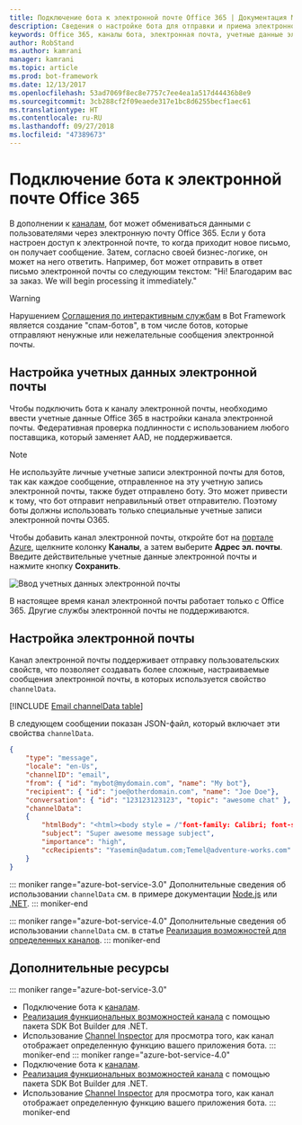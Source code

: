 ```yaml
---
title: Подключение бота к электронной почте Office 365 | Документация Майкрософт
description: Сведения о настройке бота для отправки и приема электронной почты в Office 365.
keywords: Office 365, каналы бота, электронная почта, учетные данные электронной почты, портал Azure, пользовательская электронная почта
author: RobStand
ms.author: kamrani
manager: kamrani
ms.topic: article
ms.prod: bot-framework
ms.date: 12/13/2017
ms.openlocfilehash: 53ad7069f8ec8e7757c7ee4ea1a517d44436b8e9
ms.sourcegitcommit: 3cb288cf2f09eaede317e1bc8d6255becf1aec61
ms.translationtype: HT
ms.contentlocale: ru-RU
ms.lasthandoff: 09/27/2018
ms.locfileid: "47389673"
---
```

# <a name="connect-a-bot-to-office-365-email"></a>Подключение бота к электронной почте Office 365

В дополнении к [каналам](~/bot-service-manage-channels.md), бот может обмениваться данными с пользователями через электронную почту Office 365. Если у бота настроен доступ к электронной почте, то когда приходит новое письмо, он получает сообщение. Затем, согласно своей бизнес-логике, он может на него ответить. Например, бот может отправить в ответ письмо электронной почты со следующим текстом: "Hi! Благодарим вас за заказ. We will begin processing it immediately."

> [!WARNING]
> Нарушением [Соглашения по интерактивным службам](https://www.botframework.com/Content/Microsoft-Bot-Framework-Preview-Online-Services-Agreement.htm) в Bot Framework является создание "спам-ботов", в том числе ботов, которые отправляют ненужные или нежелательные сообщения электронной почты.

## <a name="configure-email-credentials"></a>Настройка учетных данных электронной почты

Чтобы подключить бота к каналу электронной почты, необходимо ввести учетные данные Office 365 в настройки канала электронной почты.
Федеративная проверка подлинности с использованием любого поставщика, который заменяет AAD, не поддерживается.

> [!NOTE]
> Не используйте личные учетные записи электронной почты для ботов, так как каждое сообщение, отправленное на эту учетную запись электронной почты, также будет отправлено боту. Это может привести к тому, что бот отправит неправильный ответ отправителю. Поэтому боты должны использовать только специальные учетные записи электронной почты O365.

Чтобы добавить канал электронной почты, откройте бот на [портале Azure](https://portal.azure.com/), щелкните колонку **Каналы**, а затем выберите **Адрес эл. почты**. Введите действительные учетные данные электронной почты и нажмите кнопку **Сохранить**.

![Ввод учетных данных электронной почты](~/media/bot-service-channel-connect-email/bot-service-channel-connect-email-credentials.png)

В настоящее время канал электронной почты работает только с Office 365. Другие службы электронной почты не поддерживаются.

## <a name="customize-emails"></a>Настройка электронной почты

Канал электронной почты поддерживает отправку пользовательских свойств, что позволяет создавать более сложные, настраиваемые сообщения электронной почты, в которых используется свойство `channelData`.

[!INCLUDE [Email channelData table](~/includes/snippet-channelData-email.md)]

В следующем сообщении показан JSON-файл, который включает эти свойства `channelData`.

```json
{
    "type": "message",
    "locale": "en-Us",
    "channelID": "email",
    "from": { "id": "mybot@mydomain.com", "name": "My bot"},
    "recipient": { "id": "joe@otherdomain.com", "name": "Joe Doe"},
    "conversation": { "id": "123123123123", "topic": "awesome chat" },
    "channelData":
    {
        "htmlBody": "<html><body style = /"font-family: Calibri; font-size: 11pt;/" >This is more than awesome.</body></html>",
        "subject": "Super awesome message subject",
        "importance": "high",
        "ccRecipients": "Yasemin@adatum.com;Temel@adventure-works.com"
    }
}
```

::: moniker range="azure-bot-service-3.0"
Дополнительные сведения об использовании `channelData` см. в примере документации [ Node.js](https://github.com/Microsoft/BotBuilder-Samples/tree/master/Node/core-ChannelData) или [.NET](~/dotnet/bot-builder-dotnet-channeldata.md).
::: moniker-end

::: moniker range="azure-bot-service-4.0"
Дополнительные сведения об использовании `channelData` см. в статье [Реализация возможностей для определенных каналов](~/v4sdk/bot-builder-channeldata.md).
::: moniker-end

## <a name="additional-resources"></a>Дополнительные ресурсы

<!-- Put whole list in monikers, even though it's just the second item that needs to be different. -->
::: moniker range="azure-bot-service-3.0"
* Подключение бота к [каналам](~/bot-service-manage-channels.md).
* [Реализация функциональных возможностей канала](dotnet/bot-builder-dotnet-channeldata.md) с помощью пакета SDK Bot Builder для .NET.
* Использование [Channel Inspector](bot-service-channel-inspector.md) для просмотра того, как канал отображает определенную функцию вашего приложения бота.
::: moniker-end
::: moniker range="azure-bot-service-4.0"
* Подключение бота к [каналам](~/bot-service-manage-channels.md).
* [Реализация функциональных возможностей канала](~/v4sdk/bot-builder-channeldata.md) с помощью пакета SDK Bot Builder для .NET.
* Использование [Channel Inspector](bot-service-channel-inspector.md) для просмотра того, как канал отображает определенную функцию вашего приложения бота.
::: moniker-end
